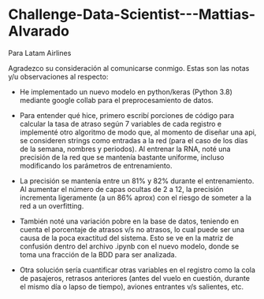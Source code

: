 # Challenge-Data-Scientist---Mattias-Alvarado
Para Latam Airlines


 Agradezco su consideración al comunicarse conmigo. Estas son las notas y/u observaciones al respecto:

- He implementado un nuevo modelo en python/keras (Python 3.8) mediante google collab para el preprocesamiento de datos.

- Para entender qué hice, primero escribí porciones de código para calcular la tasa de atraso según 7 variables de cada registro e implementé otro algoritmo de modo que, al momento de diseñar una api, se consideren strings como entradas a la red (para el caso de los días de la semana, nombres y periodos). Al entrenar la RNA, noté una precisión de la red que se mantenía bastante uniforme, incluso modificando los parámetros de entrenamiento. 

- La precisión se mantenía entre un 81% y 82% durante el entrenamiento. Al aumentar el número de capas ocultas de 2 a 12, la precisión incrementa ligeramente (a un 86% aprox) con el riesgo de someter a la red a un overfitting. 

- También noté una variación pobre en la base de datos, teniendo en cuenta el porcentaje de atrasos v/s no atrasos, lo cual puede ser una causa de la poca exactitud del sistema. Esto se ve en la matriz de confusión dentro del archivo .ipynb con el nuevo modelo, donde se toma una fracción de la BDD para ser analizada. 

- Otra solución sería cuantificar otras variables en el registro como la cola de pasajeros, retrasos anteriores (antes del vuelo en cuestión, durante el mismo día o lapso de tiempo), aviones entrantes v/s salientes, etc.
